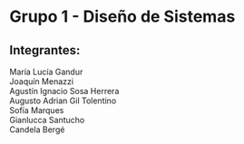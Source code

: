 # Grupo 1 - Diseño de Sistemas

## Integrantes:

María Lucía Gandur  
Joaquín Menazzi  
Agustín Ignacio Sosa Herrera  
Augusto Adrian Gil Tolentino   
Sofía Marques  
Gianlucca Santucho  
Candela Bergé
